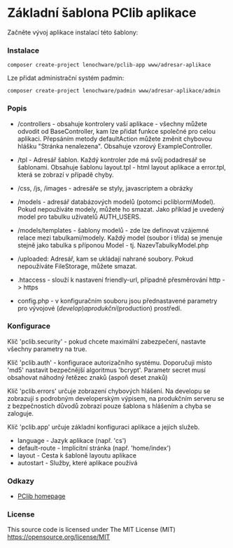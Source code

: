 # Základní šablona PClib aplikace

Začněte vývoj aplikace instalací této šablony:

### Instalace

```
composer create-project lenochware/pclib-app www/adresar-aplikace
```

Lze přidat administrační systém padmin:

```
composer create-project lenochware/padmin www/adresar-aplikace/admin
```

### Popis

* /controllers - obsahuje kontrolery vaší aplikace - všechny můžete odvodit od BaseController,
kam lze přidat funkce společné pro celou aplikaci. Přepsáním metody defaultAction můžete změnit 
chybovou hlášku "Stránka nenalezena". Obsahuje vzorový ExampleController.

* /tpl - Adresář šablon. Každý kontroler zde má svůj podadresář se šablonami. 
Obsahuje šablonu layout.tpl - html layout aplikace a error.tpl, která se zobrazí v případě chyby.
* /css, /js, /images - adresáře se styly, javascriptem a obrázky
* /models - adresář databázových modelů (potomci pclib\orm\Model). Pokud nepoužíváte modely, můžete ho smazat.
Jako příklad je uvedený model pro tabulku uživatelů AUTH_USERS.

* /models/templates - šablony modelů - zde lze definovat vzájemné relace mezi tabulkami/modely.
Každý model (soubor i třída) se jmenuje stejně jako tabulka s příponou Model - tj. NazevTabulkyModel.php

* /uploaded: Adresář, kam se ukládají nahrané soubory. Pokud nepoužíváte FileStorage, můžete smazat.

* .htaccess - slouží k nastavení friendly-url, případně přesměrování http -> https
* config.php - v konfiguračním souboru jsou přednastavené parametry pro vývojové ($develop) a produkční ($production) prostředí.

### Konfigurace

Klíč 'pclib.security' - pokud chcete maximální zabezpečení, nastavte všechny parametry na true.

Klíč 'pclib.auth' - konfigurace autorizačního systému. 
  Doporučuji místo 'md5' nastavit bezpečnější algoritmus 'bcrypt'.
  Parametr secret musí obsahovat náhodný řetězec znaků (aspoň deset znaků)

Klíč 'pclib.errors' určuje zobrazení chybových hlášení. Na developu se zobrazují s podrobným developerským výpisem,
	na produkčním serveru se z bezpečnostích důvodů zobrazí pouze šablona s hlášením a chyba se zaloguje.

Klíč 'pclib.app' určuje základní konfiguraci aplikace a jejích služeb.

* language - Jazyk aplikace (např. 'cs')
* default-route - Implicitní stránka (např. 'home/index')
* layout - Cesta k šabloně layoutu aplikace
* autostart - Služby, které aplikace používá

### Odkazy
* [PClib homepage](http://pclib.brambor.net/)

### License
This source code is licensed under The MIT License (MIT) https://opensource.org/license/MIT